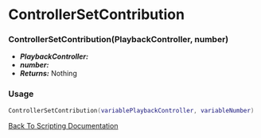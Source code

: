 # ControllerSetContribution

### ControllerSetContribution(PlaybackController, number)
- ***PlaybackController:*** 
- ***number:*** 
- ***Returns:*** Nothing

### Usage

```Lua
ControllerSetContribution(variablePlaybackController, variableNumber)
```


[Back To Scripting Documentation](../README.md)
